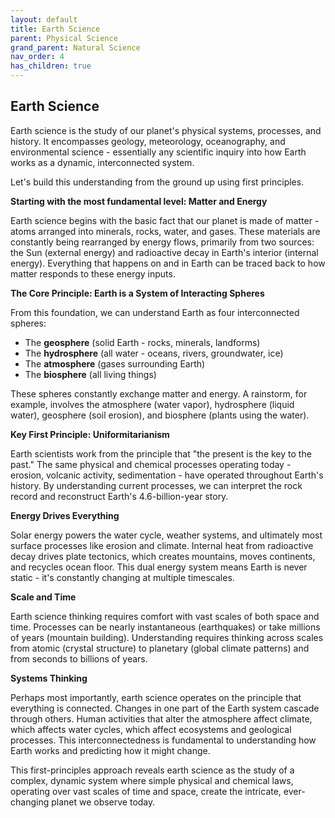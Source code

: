 ```yaml
---
layout: default
title: Earth Science
parent: Physical Science
grand_parent: Natural Science
nav_order: 4
has_children: true
---
```


## Earth Science

Earth science is the study of our planet's physical systems, processes, and history. It encompasses geology, meteorology, oceanography, and environmental science - essentially any scientific inquiry into how Earth works as a dynamic, interconnected system.

Let's build this understanding from the ground up using first principles.

**Starting with the most fundamental level: Matter and Energy**

Earth science begins with the basic fact that our planet is made of matter - atoms arranged into minerals, rocks, water, and gases. These materials are constantly being rearranged by energy flows, primarily from two sources: the Sun (external energy) and radioactive decay in Earth's interior (internal energy). Everything that happens on and in Earth can be traced back to how matter responds to these energy inputs.

**The Core Principle: Earth is a System of Interacting Spheres**

From this foundation, we can understand Earth as four interconnected spheres:
- The **geosphere** (solid Earth - rocks, minerals, landforms)
- The **hydrosphere** (all water - oceans, rivers, groundwater, ice)
- The **atmosphere** (gases surrounding Earth)
- The **biosphere** (all living things)

These spheres constantly exchange matter and energy. A rainstorm, for example, involves the atmosphere (water vapor), hydrosphere (liquid water), geosphere (soil erosion), and biosphere (plants using the water).

**Key First Principle: Uniformitarianism**

Earth scientists work from the principle that "the present is the key to the past." The same physical and chemical processes operating today - erosion, volcanic activity, sedimentation - have operated throughout Earth's history. By understanding current processes, we can interpret the rock record and reconstruct Earth's 4.6-billion-year story.

**Energy Drives Everything**

Solar energy powers the water cycle, weather systems, and ultimately most surface processes like erosion and climate. Internal heat from radioactive decay drives plate tectonics, which creates mountains, moves continents, and recycles ocean floor. This dual energy system means Earth is never static - it's constantly changing at multiple timescales.

**Scale and Time**

Earth science thinking requires comfort with vast scales of both space and time. Processes can be nearly instantaneous (earthquakes) or take millions of years (mountain building). Understanding requires thinking across scales from atomic (crystal structure) to planetary (global climate patterns) and from seconds to billions of years.

**Systems Thinking**

Perhaps most importantly, earth science operates on the principle that everything is connected. Changes in one part of the Earth system cascade through others. Human activities that alter the atmosphere affect climate, which affects water cycles, which affect ecosystems and geological processes. This interconnectedness is fundamental to understanding how Earth works and predicting how it might change.

This first-principles approach reveals earth science as the study of a complex, dynamic system where simple physical and chemical laws, operating over vast scales of time and space, create the intricate, ever-changing planet we observe today.
